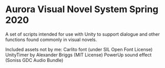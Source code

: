 # Aurora Visual Novel System Spring 2020
 A set of scripts intended for use with Unity to support dialogue and other functions found commonly in visual novels.
 
 Included assets not by me:
 Carlito font (under SIL Open Font License)
 UnityTimer by Alexander Briggs (MIT License)
 PowerUp sound effect (Soniss GDC Audio Bundle)
 
